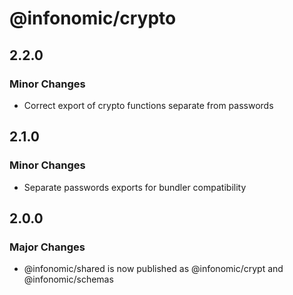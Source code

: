 # @infonomic/crypto

## 2.2.0

### Minor Changes

- Correct export of crypto functions separate from passwords

## 2.1.0

### Minor Changes

- Separate passwords exports for bundler compatibility

## 2.0.0

### Major Changes

- @infonomic/shared is now published as @infonomic/crypt and @infonomic/schemas

